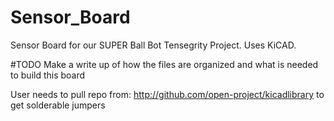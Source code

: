 Sensor_Board
============

Sensor Board for our SUPER Ball Bot Tensegrity Project. Uses KiCAD.

#TODO Make a write up of how the files are organized and what is needed to build this board

User needs to pull repo from: http://github.com/open-project/kicadlibrary to get solderable jumpers
